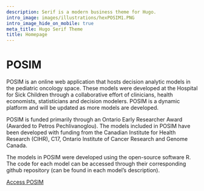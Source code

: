 ```yaml
---
description: Serif is a modern business theme for Hugo.
intro_image: images/illustrations/hexPOSIM1.PNG
intro_image_hide_on_mobile: true
meta_title: Hugo Serif Theme
title: Homepage
---
```


# POSIM

POSIM is an online web application that hosts decision analytic models in the pediatric oncology space. These models were developed at the Hospital for Sick Children through a collaborative effort of clinicians, health economists, statisticians and decision modelers.  POSIM is a dynamic platform and will be updated as more models are developed.

POSIM is funded primarily through an Ontario Early Researcher Award (Awarded to Petros Pechlivanoglou). The models included in POSIM have been developed with funding from the Canadian Institute for Health Research  (CIHR), C17, Ontario Institute of Cancer Research and Genome Canada.

The models in POSIM were developed using the  open-source software R. The code for each model can be accessed through their corresponding github repository (can be found in each model’s description). 

[Access POSIM](https://pechlilab.shinyapps.io/POSIM1/)
